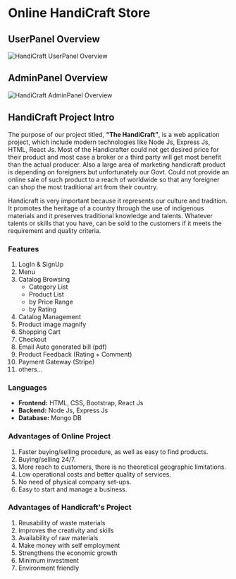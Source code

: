 # Online HandiCraft Store

## UserPanel Overview

![HandiCraft UserPanel Overview](https://user-images.githubusercontent.com/56494086/130781093-772d8b8d-9a83-423c-a402-2d76838f9ee4.gif "HandiCraft UserPanel Overview")

## AdminPanel Overview

![HandiCraft AdminPanel Overview](https://user-images.githubusercontent.com/56494086/130781006-77bf998e-9b8c-4880-94b7-99cc355a1f45.gif "HandiCraft AdminPanel Overview")

## HandiCraft Project Intro

The purpose of our project titled, **“The HandiCraft”**, is a web application project, which include modern technologies like Node Js, Express Js, HTML, React Js. Most of the Handicrafter could not get desired price for their product and most case a broker or a third party will get most benefit than the actual producer. Also a large area of marketing handicraft product is depending on foreigners but unfortunately our Govt. Could not provide an online sale of such product to a reach of worldwide so that any foreigner can shop the most traditional art from their country. 

Handicraft is very important because it represents our culture and tradition. It promotes the heritage of a country through the use of indigenous materials and it preserves traditional knowledge and talents. Whatever talents or skills that you have, can be sold to the customers if it meets the requirement and quality criteria. 

### Features
1. LogIn & SignUp
2. Menu 
3. Catalog Browsing 
	 - Category List 
	 - Product List 
	 - by Price Range
	 - by Rating
4. Catalog Management
5. Product image magnify
6. Shopping Cart 
7. Checkout 
8. Email Auto generated bill (pdf)
9. Product Feedback (Rating + Comment)
10. Payment Gateway (Stripe)
11. others...

### Languages
-  **Frontend:** HTML, CSS, Bootstrap, React Js
-  **Backend:** Node Js, Express Js
-  **Database:** Mongo DB

### Advantages of Online Project
1. Faster buying/selling procedure, as well as easy to find products. 
2. Buying/selling 24/7. 
3. More reach to customers, there is no theoretical geographic limitations. 
4. Low operational costs and better quality of services. 
5. No need of physical company set-ups. 
6. Easy to start and manage a business.

### Advantages of Handicraft's Project
1. Reusability of waste materials
2. Improves the creativity and skills
3. Availability of raw materials
4. Make money with self employment
5. Strengthens the economic growth
6. Minimum investment
7. Environment friendly
